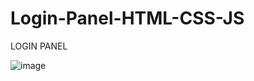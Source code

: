# Login-Panel-HTML-CSS-JS
LOGIN PANEL




![image](https://user-images.githubusercontent.com/63557903/115502637-e6b27980-a27d-11eb-8300-6f2b16b8d209.png)
